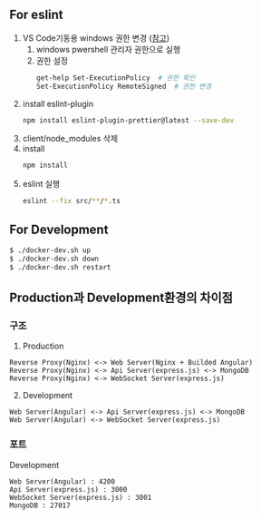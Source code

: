 ## For eslint
1. VS Code기동용 windows 권한 변경 ([참고](https://ohdowon064.tistory.com/266#:~:text=some%20pointers-,VSCode%20%ED%84%B0%EB%AF%B8%EB%84%90%20%EC%98%A4%EB%A5%98%20%3A%20%EC%9D%B4%20%EC%8B%9C%EC%8A%A4%ED%85%9C%EC%97%90%EC%84%9C%20%EC%8A%A4%ED%81%AC%EB%A6%BD%ED%8A%B8%EB%A5%BC%20%EC%8B%A4%ED%96%89%ED%95%A0%20%EC%88%98,%EC%9D%84%20%EB%A1%9C%EB%93%9C%ED%95%A0%20%EC%88%98%20%EC%97%86%EC%8A%B5%EB%8B%88%EB%8B%A4.&text=vscode%EC%97%90%EC%84%9C%20%EB%AA%85%EB%A0%B9%EC%96%B4%EB%A5%BC%20%EC%8B%A4%ED%96%89,%EA%B6%8C%ED%95%9C%EC%9D%84%20%EB%B3%80%EA%B2%BD%ED%95%B4%EC%95%BC%ED%95%9C%EB%8B%A4.))
    1. windows pwershell 관리자 권한으로 실행
    1. 권한 설정
        ```bash
        get-help Set-ExecutionPolicy  # 권한 확인
        Set-ExecutionPolicy RemoteSigned  # 권한 변경
        ```
1. install eslint-plugin
    ```bash
    npm install eslint-plugin-prettier@latest --save-dev
    ```
1. client/node_modules 삭제
1. install
    ```bash
    npm install
    ```
1. eslint 실행
    ```bash
    eslint --fix src/**/*.ts
    ```

## For Development
```bash
$ ./docker-dev.sh up
$ ./docker-dev.sh down
$ ./docker-dev.sh restart
```

## Production과 Development환경의 차이점
### 구조
1. Production
```
Reverse Proxy(Nginx) <-> Web Server(Nginx + Builded Angular)
Reverse Proxy(Nginx) <-> Api Server(express.js) <-> MongoDB
Reverse Proxy(Nginx) <-> WebSocket Server(express.js)
```

2. Development
```
Web Server(Angular) <-> Api Server(express.js) <-> MongoDB
Web Server(Angular) <-> WebSocket Server(express.js)
```

### 포트
Development
```
Web Server(Angular) : 4200
Api Server(express.js) : 3000
WebSocket Server(express.js) : 3001
MongoDB : 27017
```
